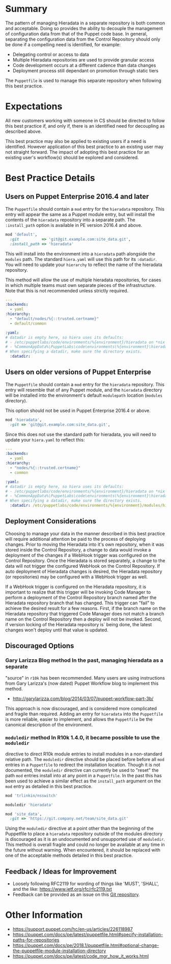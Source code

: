 # Summary

The pattern of managing Hieradata in a separate repository is both common and
acceptable. Doing so provides the ability to decouple the management of
configuration data from that of the Puppet code base. In general, separating the
configuration data from the Control Repository should only be done if a
compelling need is identified, for example:

* Delegating control or access to data
* Multiple Hieradata repositories are used to provide granular access
* Code development occurs at a different cadence than data changes
* Deployment process still dependant on promotion through static tiers

The `Puppetfile` is used to manage this separate repository when following this
best practice.


# Expectations

All new customers working with someone in CS should be directed to follow this
best practice if, and only if, there is an identified need for decoupling as
described above.

This best practice may also be applied to existing users if a need is
identified. However application of this best practice to an existing user may
not straight forward. The impact of adopting this best practice for an existing
user's workflow(s) should be explored and considered.


# Best Practice Details

## Users on Puppet Enterprise 2016.4 and later

The `Puppetfile` should contain a `mod` entry for the `hieradata` repository.
This entry will appear the same as a Puppet module entry, but will install the
contents of the `hieradata` repository into a separate path. The `:install_path`
option is available in PE version 2016.4 and above.

```ruby
mod 'default',
  :git          => 'git@git.example.com:site_data.git',
  :install_path => 'hieradata'
```

This will install into the environment into a `hieradata` path alongside the
`modules` path. The standard `hiera.yaml` will use this path for its `:datadir`.
You will need to update your `hierarchy` to reflect the name of the hieradata
repository.

This method will allow the use of multiple hieradata repositories, for cases in
which multiple teams must own separate pieces of the infrastructure. Note that
this is not recommended unless strictly required.

```yaml
---
:backends:
  - yaml
:hierarchy:
  - "default/nodes/%{::trusted.certname}"
  - default/common

:yaml:
# datadir is empty here, so hiera uses its defaults:
# - /etc/puppetlabs/code/environments/%{environment}/hieradata on *nix
# - %CommonAppData%\PuppetLabs\code\environments\%{environment}\hieradata on Windows
# When specifying a datadir, make sure the directory exists.
  :datadir:
```

## Users on older versions of Puppet Enterprise

The `Puppetfile` should contain a `mod` entry for the `hieradata` repository.
This entry will resemble that of any Puppet module, and the `hieradata`
directory will be installed into the environment's default `modulepath` location
(`modules` directory).

This option should not be used in Puppet Enterprise 2016.4 or above.

```ruby
mod 'hieradata',
  :git => 'git@git.example.com:site_data.git',
```

Since this does not use the standard path for hieradata, you will need to update
your `hiera.yaml` to reflect this:


```yaml
---
:backends:
  - yaml
:hierarchy:
  - "nodes/%{::trusted.certname}"
  - common

:yaml:
# datadir is empty here, so hiera uses its defaults:
# - /etc/puppetlabs/code/environments/%{environment}/hieradata on *nix
# - %CommonAppData%\PuppetLabs\code\environments\%{environment}\hieradata on Windows
# When specifying a datadir, make sure the directory exists.
  :datadir: /etc/puppetlabs/code/environments/%{environment}/modules/hieradata
```

## Deployment Considerations

Choosing to manage your data in the manner described in this best practice will
require additional attention be paid to the process of deploying changes. Prior
to moving the Hieradata into it's own repository, when it was stored inside the
Control Repository, a change to data would invoke a deployment of the changes if
a WebHook trigger was configured on the Control Repository. Once the Hieradata
is stored separately, a change to the data will not trigger the configured
WebHook on the Control Repository. If auto deployment of Hieradata changes is
desired, the Hieradata repository (or repositories) may be configured with a
WebHook trigger as well.

If a WebHook trigger is configured on the Hieradata repository, it is important
to realize that this trigger will be invoking Code Manager to perform a
deployment of the Control Repository branch named after the Hieradata repository
branch that has changed. This trigger can "fail" to achieve the desired result
for a few reasons. First, if the branch name on the Hieradata repository that
triggered Code Manager does not match a branch name on the Control Repository
then a deploy will not be invoked.  Second, if version locking of the Hieradata
repository is` being done, the latest changes won't deploy until that value is
updated.


## Discouraged Options

### Gary Larizza Blog method In the past, managing hieradata as a separate
"source" in `r10k` has been recommended.  Many users are using instructions from
Gary Larizza's (now dated) Puppet Workflow blog to implement this method.

* http://garylarizza.com/blog/2014/03/07/puppet-workflow-part-3b/

This approach is now discouraged, and is considered more complicated and fragile
than required.  Adding an entry for `hieradata` into the `Puppetfile` is more
reliable, easier to implement, and allows the `Puppetfile` be the canonical
description of the environment.

### `moduledir` method In R10k 1.4.0, it became possible to use the `moduledir`
directive to direct R10k module entries to install modules in a non-standard
relative path. The `moduledir` directive should be placed before before all `mod`
entries in a `Puppetfile` to redirect the installation location. Though it is
not documented, the `moduledir` directive can currently be used to "reset" the
path `mod` entries install into at any point in a `Puppetfile`. In the past this
has been used to achieve a similar effect as the `install_path` argument on the
`mod` entry as detailed in this best practice.

```ruby
mod 'trlinkin/nsswitch'

moduledir 'hieradata'

mod 'site_data',
  :git => 'https://git.company.net/team/site_data.git'
```

Using the `moduledir` directive at a point other than the beginning of the Puppetfile
to place a `hieradata` repository outside of the modules directory is discouraged 
as it is an undocumented and unsupported use of `moduledir`. This method is overall 
fragile and could no longer be available at any time in the future without warning. 
When encountered, it should be replaced with one of the acceptable methods detailed in 
this best practice.

## Feedback / Ideas for Improvement

* Loosely following RFC2119 for wording of things like 'MUST', 'SHALL', and the
  like: https://www.ietf.org/rfc/rfc2119.txt
* Feedback can be provided as an issue on this [Git
  repository](https://github.com/puppetlabs/best-practices/issues).


# Other Information

* https://support.puppet.com/hc/en-us/articles/226118987
* https://puppet.com/docs/pe/latest/puppetfile.html#specify-installation-paths-for-repositories
* https://puppet.com/docs/pe/2018.1/puppetfile.html#optional-change-the-puppetfile-module-installation-directory
* https://puppet.com/docs/pe/latest/code_mgr_how_it_works.html
